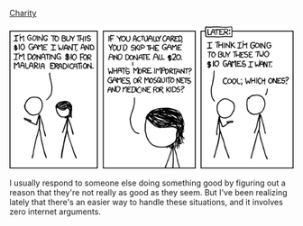 [Charity](https://xkcd.com/871)

![Charity](./random_comic.png)

I usually respond to someone else doing something good by figuring out a reason that they're not really as good as they seem. But I've been realizing lately that there's an easier way to handle these situations, and it involves zero internet arguments.


